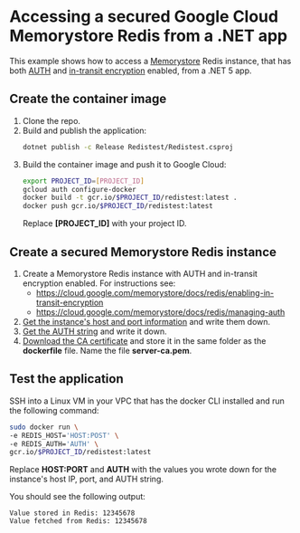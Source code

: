 # Accessing a secured Google Cloud Memorystore Redis from a .NET app

This example shows how to access a [Memorystore](https://cloud.google.com/memorystore) Redis instance, that has both [AUTH](https://cloud.google.com/memorystore/docs/redis/auth-overview) and [in-transit encryption](https://cloud.google.com/memorystore/docs/redis/in-transit-encryption) enabled, from a .NET 5 app.

## Create the container image
1. Clone the repo.
1. Build and publish the application:
    ```bash
    dotnet publish -c Release Redistest/Redistest.csproj
    ```
1. Build the container image and push it to Google Cloud:
    ```bash
    export PROJECT_ID=[PROJECT_ID]
    gcloud auth configure-docker
    docker build -t gcr.io/$PROJECT_ID/redistest:latest .
    docker push gcr.io/$PROJECT_ID/redistest:latest
    ```
    Replace **[PROJECT_ID]** with your project ID.

## Create a secured Memorystore Redis instance

1. Create a Memorystore Redis instance with AUTH and in-transit encryption enabled. For instructions see:
    - https://cloud.google.com/memorystore/docs/redis/enabling-in-transit-encryption
    - https://cloud.google.com/memorystore/docs/redis/managing-auth
1. [Get the instance's host and port information](https://cloud.google.com/memorystore/docs/redis/creating-managing-instances#viewing_instance_information) and write them down.
1. [Get the AUTH string](https://cloud.google.com/memorystore/docs/redis/managing-auth#getting_the_auth_string) and write it down.
1. [Download the CA certificate](https://cloud.google.com/memorystore/docs/redis/enabling-in-transit-encryption#downloading_the_certificate_authority) and store it in the same folder as the **dockerfile** file. Name the file **server-ca.pem**.

## Test the application

SSH into a Linux VM in your VPC that has the docker CLI installed and run the following command:

```bash
sudo docker run \
-e REDIS_HOST='HOST:POST' \
-e REDIS_AUTH='AUTH' \
gcr.io/$PROJECT_ID/redistest:latest
```
Replace **HOST:PORT** and **AUTH** with the values you wrote down for the instance's host IP, port, and AUTH string.

You should see the following output:
```
Value stored in Redis: 12345678
Value fetched from Redis: 12345678
```